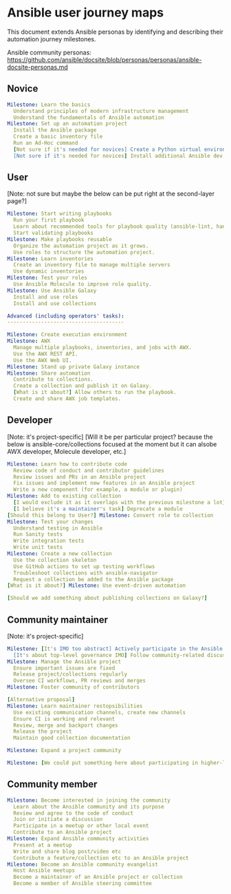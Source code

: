 # Ansible user journey maps

This document extends Ansible personas by identifying and describing their automation journey milestones.

Ansible community personas: https://github.com/ansible/docsite/blob/personas/personas/ansible-docsite-personas.md

## Novice

```yaml
Milestone: Learn the basics
  Understand principles of modern infrastructure management
  Understand the fundamentals of Ansible automation
Milestone: Set up an automation project
  Install the Ansible package
  Create a basic inventory file
  Run an Ad-Hoc command
  [Not sure if it's needed for novices] Create a Python virtual environment
  [Not sure if it's needed for novices] Install additional Ansible dev tools
```

## User

[Note: not sure but maybe the below can be put right at the second-layer page?]

```yaml
Milestone: Start writing playbooks
  Run your first playbook
  Learn about recommended tools for playbook quality (ansible-lint, handlers, etc)
  Start validating playbooks
Milestone: Make playbooks reusable
  Organize the automation project as it grows.
  Use roles to structure the automation project.
Milestone: Learn inventories
  Create an inventory file to manage multiple servers
  Use dynamic inventories
Milestone: Test your roles
  Use Ansible Molecule to improve role quality.
Milestone: Use Ansible Galaxy
  Install and use roles
  Install and use collections

Advanced (including operators' tasks):
--------------------------------------

Milestone: Create execution environment
Milestone: AWX
  Manage multiple playbooks, inventories, and jobs with AWX.
  Use the AWX REST API.
  Use the AWX Web UI.
Milestone: Stand up private Galaxy instance
Milestone: Share automation
  Contribute to collections.
  Create a collection and publish it on Galaxy.
  [What is it about?] Allow others to run the playbook.
  Create and share AWX job templates.
```

## Developer

[Note: it's project-specific]
[Will it be per particular project? because the below is ansible-core/collections focused at the moment but it can alsobe AWX developer, Molecule developer, etc.]

```yaml
Milestone: Learn how to contribute code
  Review code of conduct and contributor guidelines
  Review issues and PRs in an Ansible project
  Fix issues and implement new features in an Ansible project
  Write a new component (for example, a module or plugin)
Milestone: Add to existing collection
  [I would exclude it as it overlaps with the previous milestone a lot] Include a new module
  [I believe it's a maintainer's task] Deprecate a module
[Should this belong to User?] Milestone: Convert role to collection
Milestone: Test your changes
  Understand testing in Ansible
  Run Sanity tests
  Write integration tests
  Write unit tests
Milestone: Create a new collection
  Use the collection skeleton
  Use GitHub actions to set up testing workflows
  Troubleshoot collections with ansible-navigator
  Request a collection be added to the Ansible package
[What is it about?] Milestone: Use event-driven automation

[Should we add something about publishing collections on Galaxy?]
```

## Community maintainer

[Note: it's project-specific]

```yaml
Milestone: [It's IMO too abstract] Actively participate in the Ansible community
  [It's about top-level governance IMO] Follow community-related discussions and participate in decisions
Milestone: Manage the Ansible project
  Ensure important issues are fixed
  Release project/collections regularly
  Oversee CI workflows, PR reviews and merges
Milestone: Foster community of contributors

[Alternative proposal]
Milestone: Learn maintainer restopsibilities
  Use existing communication channels, create new channels
  Ensure CI is working and relevant
  Review, merge and backport changes
  Release the project
  Maintain good collection documentation

Milestone: Expand a project community

Milestone: [We could put something here about participating in higher-level / cross-project governance stuff]
```

## Community member

```yaml
Milestone: Become interested in joining the community
  Learn about the Ansible community and its purpose
  Review and agree to the code of conduct
  Join or initiate a discussion
  Participate in a meetup or other local event
  Contribute to an Ansible project
Milestone: Expand Ansible community activities
  Present at a meetup
  Write and share blog post/video etc
  Contribute a feature/collection etc to an Ansible project
Milestone: Become an Ansible community evangelist
  Host Ansible meetups
  Become a maintainer of an Ansible project or collection
  Become a member of Ansible steering committee
```

